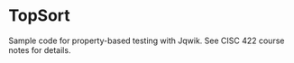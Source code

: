 # TopSort
Sample code for property-based testing with Jqwik. See CISC 422 course notes for details.

